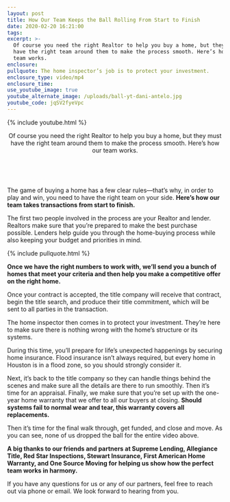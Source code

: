 ```yaml
---
layout: post
title: How Our Team Keeps the Ball Rolling From Start to Finish
date: 2020-02-20 16:21:00
tags:
excerpt: >-
  Of course you need the right Realtor to help you buy a home, but they must
  have the right team around them to make the process smooth. Here’s how our
  team works.
enclosure:
pullquote: The home inspector’s job is to protect your investment.
enclosure_type: video/mp4
enclosure_time:
use_youtube_image: true
youtube_alternate_image: /uploads/ball-yt-dani-antelo.jpg
youtube_code: jqSV2fyeVpc
---
```


{% include youtube.html %}

<center>Of course you need the right Realtor to help you buy a home, but they must have the right team around them to make the process smooth. Here&rsquo;s how our team works.</center>

&nbsp;

&nbsp;

The game of buying a home has a few clear rules—that’s why, in order to play and win, you need to have the right team on your side.&nbsp;**Here’s how our team takes transactions from start to finish.**

The first two people involved in the process are your Realtor and lender. Realtors make sure that you’re prepared to make the best purchase possible. Lenders help guide you through the home-buying process while also keeping your budget and priorities in mind.&nbsp;

{% include pullquote.html %}

**Once we have the right numbers to work with, we’ll send you a bunch of homes that meet your criteria and then help you make a competitive offer on the right home.&nbsp;**

Once your contract is accepted, the title company will receive that contract, begin the title search, and produce their title commitment, which will be sent to all parties in the transaction.

The home inspector then comes in to protect your investment. They’re here to make sure there is nothing wrong with the home’s structure or its systems.

During this time, you’ll prepare for life’s unexpected happenings by securing home insurance. Flood insurance isn’t always required, but every home in Houston is in a flood zone, so you should strongly consider it.

Next, it’s back to the title company so they can handle things behind the scenes and make sure all the details are there to run smoothly. Then it’s time for an appraisal. Finally, we make sure that you’re set up with the one-year home warranty that we offer to all our buyers at closing. **Should systems fail to normal wear and tear, this warranty covers all replacements.**

Then it’s time for the final walk through, get funded, and close and move. As you can see, none of us dropped the ball for the entire video above.

**A big thanks to our friends and partners at Supreme Lending, Allegiance Title, Red Star Inspections, Stewart Insurance, First American Home Warranty, and One Source Moving for helping us show how the perfect team works in harmony.**

If you have any questions for us or any of our partners, feel free to reach out via phone or email. We look forward to hearing from you.